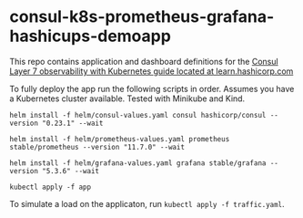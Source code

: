 # consul-k8s-prometheus-grafana-hashicups-demoapp
This repo contains application and dashboard definitions for the [Consul Layer 7 observability with Kubernetes guide located at learn.hashicorp.com](https://learn.hashicorp.com/tutorials/consul/kubernetes-layer7-observability)

To fully deploy the app run the following scripts in order. Assumes you have a Kubernetes cluster available.  Tested with Minikube and Kind.

`helm install -f helm/consul-values.yaml consul hashicorp/consul --version "0.23.1" --wait`

`helm install -f helm/prometheus-values.yaml prometheus stable/prometheus --version "11.7.0" --wait`

`helm install -f helm/grafana-values.yaml grafana stable/grafana --version "5.3.6" --wait`

`kubectl apply -f app`

To simulate a load on the applicaton, run `kubectl apply -f traffic.yaml`.
